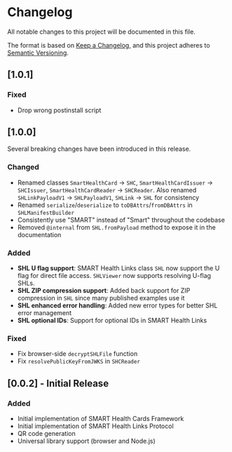 # Changelog

All notable changes to this project will be documented in this file.

The format is based on [Keep a Changelog](https://keepachangelog.com/en/1.1.0/),
and this project adheres to [Semantic Versioning](https://semver.org/spec/v2.0.0.html).

## [1.0.1]

### Fixed

- Drop wrong postinstall script

## [1.0.0]

Several breaking changes have been introduced in this release.

### Changed

- Renamed classes `SmartHealthCard` -> `SHC`, `SmartHealthCardIssuer` -> `SHCIssuer`, `SmartHealthCardReader` -> `SHCReader`. Also renamed `SHLinkPayloadV1` -> `SHLPayloadV1`, `SHLink` -> `SHL` for consistency
- Renamed `serialize`/`deserialize` to `toDBAttrs`/`fromDBAttrs` in `SHLManifestBuilder`
- Consistently use "SMART" instead of "Smart" throughout the codebase
- Removed `@internal` from `SHL.fromPayload` method to expose it in the documentation

### Added

- **SHL U flag support**: SMART Health Links class `SHL` now support the U flag for direct file access. `SHLViewer` now supports resolving U-flag SHLs.
- **SHL ZIP compression support**: Added back support for ZIP compression in `SHL` since many published examples use it
- **SHL enhanced error handling**: Added new error types for better SHL error management
- **SHL optional IDs**: Support for optional IDs in SMART Health Links

### Fixed

- Fix browser-side `decryptSHLFile` function
- Fix `resolvePublicKeyFromJWKS` in `SHCReader`

## [0.0.2] - Initial Release

### Added
- Initial implementation of SMART Health Cards Framework
- Initial implementation of SMART Health Links Protocol
- QR code generation
- Universal library support (browser and Node.js)
